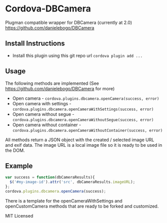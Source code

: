 Cordova-DBCamera
================

Plugman compatible wrapper for DBCamera (currently at 2.0)
https://github.com/danielebogo/DBCamera

Install Instructions
---------------------

 * Install this plugin using this git repo url `cordova plugin add ...`

Usage
-------

 The following methods are implemented (See https://github.com/danielebogo/DBCamera for more)

 * Open camera - `cordova.plugins.dbcamera.openCamera(success, error)`
 * Open camera with settings - `cordova.plugins.dbcamera.openCameraWithSettings(success, error)`
 * Open camera without segue - `cordova.plugins.dbcamera.openCameraWithoutSegue(success, error)`
 * Open camera without container - `cordova.plugins.dbcamera.openCameraWithoutContainer(success, error)`


All methods return a JSON object with the created / selected image URL and exif data. The image URL is a local image file so it is ready to be used in the DOM.

Example
------------

```js
var success = function(dbCameraResults){
  $('#my-image-id').attr('src', dbCameraResults.imageURL);
};
cordova.plugins.dbcamera.openCamera(success);
```

There is a template for the openCameraWithSettings and openCustomCamera methods that are ready to be forked and customized.

MIT Licensed
